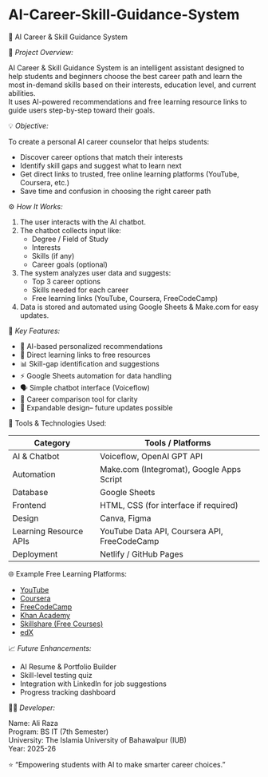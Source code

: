 # AI-Career-Skill-Guidance-System
 🎯 AI Career & Skill Guidance System

📘 *Project Overview:*

AI Career & Skill Guidance System is an intelligent assistant designed to help students and beginners choose the best career path and learn the most in-demand skills based on their interests, education level, and current abilities.  
It uses AI-powered recommendations and free learning resource links to guide users step-by-step toward their goals.

💡 *Objective:*

To create a personal AI career counselor that helps students:
- Discover career options that match their interests  
- Identify skill gaps and suggest what to learn next  
- Get direct links to trusted, free online learning platforms (YouTube, Coursera, etc.)  
- Save time and confusion in choosing the right career path  


 ⚙️ *How It Works:*
 
1. The user interacts with the AI chatbot.  
2. The chatbot collects input like:
   - Degree / Field of Study  
   - Interests  
   - Skills (if any)  
   - Career goals (optional)  
3. The system analyzes user data and suggests:
   - Top 3 career options  
   - Skills needed for each career  
   - Free learning links (YouTube, Coursera, FreeCodeCamp)  
4. Data is stored and automated using Google Sheets & Make.com for easy updates.


 🚀 *Key Features:*
 
- 🧠 AI-based personalized recommendations 
- 🔗 Direct learning links to free resources  
- 📊 Skill-gap identification and suggestions  
- ⚡ Google Sheets automation for data handling  
- 🗣️ Simple chatbot interface (Voiceflow)  
- 🧾 Career comparison tool for clarity  
- 🧩 Expandable design– future updates possible  


 🧰 Tools & Technologies Used:
 
| Category    |  Tools / Platforms |
|-----------  |------------------|
| AI & Chatbot| Voiceflow, OpenAI GPT API 
| Automation  | Make.com (Integromat), Google Apps Script 
| Database    | Google Sheets 
| Frontend    | HTML, CSS (for interface if required) 
| Design      | Canva, Figma 
| Learning Resource APIs | YouTube Data API, Coursera API, FreeCodeCamp 
| Deployment   | Netlify / GitHub Pages 



🌐 Example Free Learning Platforms:
- [YouTube](https://www.youtube.com)
- [Coursera](https://www.coursera.org)
- [FreeCodeCamp](https://www.freecodecamp.org)
- [Khan Academy](https://www.khanacademy.org)
- [Skillshare (Free Courses)](https://www.skillshare.com)
- [edX](https://www.edx.org)


 📈 *Future Enhancements:*
- AI Resume & Portfolio Builder  
- Skill-level testing quiz  
- Integration with LinkedIn for job suggestions  
- Progress tracking dashboard  

 👨‍💻 *Developer:*
 
Name: Ali Raza  
Program: BS IT (7th Semester)  
University:  The Islamia University of Bahawalpur (IUB)  
Year: 2025-26 


⭐ “Empowering students with AI to make smarter career choices.”

